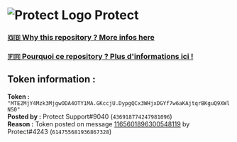 # ![Protect Logo](https://i.imgur.com/5ovpCPg.png) Protect

### [🇬🇧 Why this repository ? More infos here](https://github.com/protect-github-bot/token-reset/blob/main/README.md)

### [🇫🇷 Pourquoi ce repository ? Plus d'informations ici !](https://github.com/protect-github-bot/token-reset/blob/main/FR_README.md)

## Token information :
**Token :** `"MTE2MjY4Mzk3MjgwODA4OTY1MA.GKccjU.DypgQCx3WHjxDGYf7w6aKAjtqrBKguQ9XWlNS0"`\
**Posted by :** Protect Support#9040 (`436918774247981096`)\
**Reason :** Token posted on message [1165601896300548119](https://discord.com/channels/835179952500113459/881108454226399292/1165601896300548119) by Protect#4243 (`614755681936867328`)